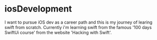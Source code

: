 # iosDevelopment
I want to pursue iOS dev as a career path and this is my journey of learing swift from scratch.
Currently i'm learning swift from the famous '100 days SwiftUi course' from the website 'Hacking with Swift'.
